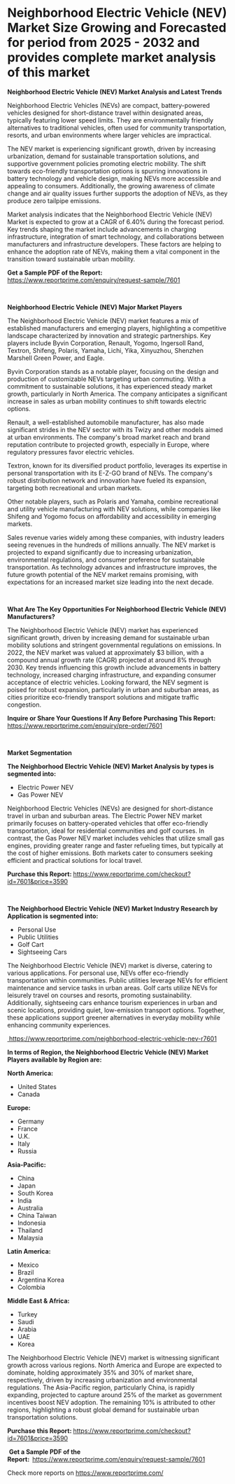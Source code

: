 <p><h1>Neighborhood Electric Vehicle (NEV) Market Size Growing and Forecasted for period from 2025 - 2032 and provides complete market analysis of this market</h1></p><p><strong>Neighborhood Electric Vehicle (NEV) Market Analysis and Latest Trends</strong></p>
<p><p>Neighborhood Electric Vehicles (NEVs) are compact, battery-powered vehicles designed for short-distance travel within designated areas, typically featuring lower speed limits. They are environmentally friendly alternatives to traditional vehicles, often used for community transportation, resorts, and urban environments where larger vehicles are impractical.</p><p>The NEV market is experiencing significant growth, driven by increasing urbanization, demand for sustainable transportation solutions, and supportive government policies promoting electric mobility. The shift towards eco-friendly transportation options is spurring innovations in battery technology and vehicle design, making NEVs more accessible and appealing to consumers. Additionally, the growing awareness of climate change and air quality issues further supports the adoption of NEVs, as they produce zero tailpipe emissions.</p><p>Market analysis indicates that the Neighborhood Electric Vehicle (NEV) Market is expected to grow at a CAGR of 6.40% during the forecast period. Key trends shaping the market include advancements in charging infrastructure, integration of smart technology, and collaborations between manufacturers and infrastructure developers. These factors are helping to enhance the adoption rate of NEVs, making them a vital component in the transition toward sustainable urban mobility.</p></p>
<p><strong>Get a Sample PDF of the Report:&nbsp;</strong> <a href="https://www.reportprime.com/enquiry/request-sample/7601?utm_campaign=3528&utm_medium=2&utm_source=Github&utm_content=ia&utm_term=19032025&utm_id=neighborhood-electric-vehicle-nev">https://www.reportprime.com/enquiry/request-sample/7601</a></p>
<p>&nbsp;</p>
<p><strong>Neighborhood Electric Vehicle (NEV) Major Market Players</strong></p>
<p><p>The Neighborhood Electric Vehicle (NEV) market features a mix of established manufacturers and emerging players, highlighting a competitive landscape characterized by innovation and strategic partnerships. Key players include Byvin Corporation, Renault, Yogomo, Ingersoll Rand, Textron, Shifeng, Polaris, Yamaha, Lichi, Yika, Xinyuzhou, Shenzhen Marshell Green Power, and Eagle.</p><p>Byvin Corporation stands as a notable player, focusing on the design and production of customizable NEVs targeting urban commuting. With a commitment to sustainable solutions, it has experienced steady market growth, particularly in North America. The company anticipates a significant increase in sales as urban mobility continues to shift towards electric options.</p><p>Renault, a well-established automobile manufacturer, has also made significant strides in the NEV sector with its Twizy and other models aimed at urban environments. The company's broad market reach and brand reputation contribute to projected growth, especially in Europe, where regulatory pressures favor electric vehicles.</p><p>Textron, known for its diversified product portfolio, leverages its expertise in personal transportation with its E-Z-GO brand of NEVs. The company's robust distribution network and innovation have fueled its expansion, targeting both recreational and urban markets.</p><p>Other notable players, such as Polaris and Yamaha, combine recreational and utility vehicle manufacturing with NEV solutions, while companies like Shifeng and Yogomo focus on affordability and accessibility in emerging markets.</p><p>Sales revenue varies widely among these companies, with industry leaders seeing revenues in the hundreds of millions annually. The NEV market is projected to expand significantly due to increasing urbanization, environmental regulations, and consumer preference for sustainable transportation. As technology advances and infrastructure improves, the future growth potential of the NEV market remains promising, with expectations for an increased market size leading into the next decade.</p></p>
<p>&nbsp;</p>
<p><strong>What Are The Key Opportunities For Neighborhood Electric Vehicle (NEV) Manufacturers?</strong></p>
<p><p>The Neighborhood Electric Vehicle (NEV) market has experienced significant growth, driven by increasing demand for sustainable urban mobility solutions and stringent governmental regulations on emissions. In 2022, the NEV market was valued at approximately $3 billion, with a compound annual growth rate (CAGR) projected at around 8% through 2030. Key trends influencing this growth include advancements in battery technology, increased charging infrastructure, and expanding consumer acceptance of electric vehicles. Looking forward, the NEV segment is poised for robust expansion, particularly in urban and suburban areas, as cities prioritize eco-friendly transport solutions and mitigate traffic congestion.</p></p>
<p><strong>Inquire or Share Your Questions If Any Before Purchasing This Report:</strong> <a href="https://www.reportprime.com/enquiry/pre-order/7601?utm_campaign=3528&utm_medium=2&utm_source=Github&utm_content=ia&utm_term=19032025&utm_id=neighborhood-electric-vehicle-nev">https://www.reportprime.com/enquiry/pre-order/7601</a></p>
<p>&nbsp;</p>
<p><strong>Market Segmentation</strong></p>
<p><strong>The Neighborhood Electric Vehicle (NEV) Market Analysis by types is segmented into:</strong></p>
<p><ul><li>Electric Power NEV</li><li>Gas Power NEV</li></ul></p>
<p><p>Neighborhood Electric Vehicles (NEVs) are designed for short-distance travel in urban and suburban areas. The Electric Power NEV market primarily focuses on battery-operated vehicles that offer eco-friendly transportation, ideal for residential communities and golf courses. In contrast, the Gas Power NEV market includes vehicles that utilize small gas engines, providing greater range and faster refueling times, but typically at the cost of higher emissions. Both markets cater to consumers seeking efficient and practical solutions for local travel.</p></p>
<p><strong>Purchase this Report:&nbsp;</strong><a href="https://www.reportprime.com/checkout?id=7601&price=3590&utm_campaign=3528&utm_medium=2&utm_source=Github&utm_content=ia&utm_term=19032025&utm_id=neighborhood-electric-vehicle-nev">https://www.reportprime.com/checkout?id=7601&price=3590</a></p>
<p>&nbsp;</p>
<p><strong>The Neighborhood Electric Vehicle (NEV) Market Industry Research by Application is segmented into:</strong></p>
<p><ul><li>Personal Use</li><li>Public Utilities</li><li>Golf Cart</li><li>Sightseeing Cars</li></ul></p>
<p><p>The Neighborhood Electric Vehicle (NEV) market is diverse, catering to various applications. For personal use, NEVs offer eco-friendly transportation within communities. Public utilities leverage NEVs for efficient maintenance and service tasks in urban areas. Golf carts utilize NEVs for leisurely travel on courses and resorts, promoting sustainability. Additionally, sightseeing cars enhance tourism experiences in urban and scenic locations, providing quiet, low-emission transport options. Together, these applications support greener alternatives in everyday mobility while enhancing community experiences.</p></p>
<p><a href="https://www.reportprime.com/neighborhood-electric-vehicle-nev-r7601?utm_campaign=3528&utm_medium=2&utm_source=Github&utm_content=ia&utm_term=19032025&utm_id=neighborhood-electric-vehicle-nev">&nbsp;https://www.reportprime.com/neighborhood-electric-vehicle-nev-r7601</a></p>
<p><strong>In terms of Region, the Neighborhood Electric Vehicle (NEV) Market Players available by Region are:</strong></p>
<p>
    <p> <strong> North America: </strong>
        <ul>
            <li>United States</li>
            <li>Canada</li>
        </ul>
        </p> 
    <p> <strong> Europe: </strong>
        <ul>
            <li>Germany</li>
            <li>France</li>
            <li>U.K.</li>
            <li>Italy</li>
            <li>Russia</li>
        </ul>
        </p> 
    <p> <strong> Asia-Pacific: </strong>
        <ul>
            <li>China</li>
            <li>Japan</li>
            <li>South Korea</li>
            <li>India</li>
            <li>Australia</li>
            <li>China Taiwan</li>
            <li>Indonesia</li>
            <li>Thailand</li>
            <li>Malaysia</li>
        </ul>
        </p> 
    <p> <strong> Latin America: </strong>
        <ul>
            <li>Mexico</li>
            <li>Brazil</li>
            <li>Argentina Korea</li>
            <li>Colombia</li>
        </ul>
        </p> 
    <p> <strong> Middle East & Africa: </strong>
        <ul>
            <li>Turkey</li>
            <li>Saudi</li>
            <li>Arabia</li>
            <li>UAE</li>
            <li>Korea</li>
        </ul>
    </p>
    </p>
<p><p>The Neighborhood Electric Vehicle (NEV) market is witnessing significant growth across various regions. North America and Europe are expected to dominate, holding approximately 35% and 30% of market share, respectively, driven by increasing urbanization and environmental regulations. The Asia-Pacific region, particularly China, is rapidly expanding, projected to capture around 25% of the market as government incentives boost NEV adoption. The remaining 10% is attributed to other regions, highlighting a robust global demand for sustainable urban transportation solutions.</p></p>
<p><strong>Purchase this Report: </strong><a href="https://www.reportprime.com/checkout?id=7601&price=3590&utm_campaign=3528&utm_medium=2&utm_source=Github&utm_content=ia&utm_term=19032025&utm_id=neighborhood-electric-vehicle-nev">https://www.reportprime.com/checkout?id=7601&price=3590</a></p>
<p>&nbsp;<strong>Get a Sample PDF of the Report:&nbsp;&nbsp;</strong><a href="https://www.reportprime.com/enquiry/request-sample/7601?utm_campaign=3528&utm_medium=2&utm_source=Github&utm_content=ia&utm_term=19032025&utm_id=neighborhood-electric-vehicle-nev">https://www.reportprime.com/enquiry/request-sample/7601</a></p>
<p><strong></strong></p>
<p>Check more reports on <a href="https://www.reportprime.com/?utm_campaign=3528&utm_medium=2&utm_source=Github&utm_content=ia&utm_term=19032025&utm_id=neighborhood-electric-vehicle-nev">https://www.reportprime.com/</a></p>